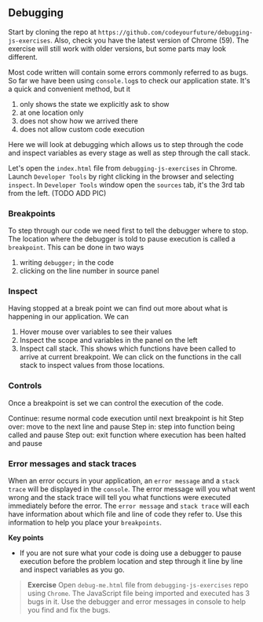 ## Debugging
Start by cloning the repo at `https://github.com/codeyourfuture/debugging-js-exercises`. Also, check you have the latest version of Chrome (59). The exercise will still work with older versions, but some parts may look different.

Most code written will contain some errors commonly referred to as bugs. So far we have been using `console.log`s to check our application state. It's a quick and convenient method, but it

1. only shows the state we explicitly ask to show
2. at one location only
3. does not show how we arrived there
4. does not allow custom code execution

Here we will look at debugging which allows us to step through the code and inspect variables as every stage as well as step through the call stack.

Let's open the `index.html` file from `debugging-js-exercises` in Chrome. Launch `Developer Tools` by right clicking in the browser and selecting `inspect`. In `Developer Tools` window open the `sources` tab, it's the 3rd tab from the left. (TODO ADD PIC)

### Breakpoints
To step through our code we need first to tell the debugger where to stop. The location where the debugger is told to pause execution is called a `breakpoint`.  This can be done in two ways

1. writing `debugger;` in the code
2. clicking on the line number in source panel

### Inspect
Having stopped at a break point we can find out more about what is happening in our application. We can

1. Hover mouse over variables to see their values
2. Inspect the scope and variables in the panel on the left
3. Inspect call stack. This shows which functions have been called to arrive at current breakpoint. We can click on the functions in the call stack to inspect values from those locations.

### Controls
Once a breakpoint is set we can control the execution of the code.

Continue: resume normal code execution until next breakpoint is hit
Step over: move to the next line and pause
Step in: step into function being called and pause
Step out: exit function where execution has been halted and pause

### Error messages and stack traces
When an error occurs in your application, an `error message` and a `stack trace` will be displayed in the `console`. The error message will you what went wrong and the stack trace will tell you what functions were executed immediately before the error. The `error message` and `stack trace` will each have information about which file and line of code they refer to. Use this information to help you place your `breakpoints`.

**Key points**
* If you are not sure what your code is doing use a debugger to pause execution before the problem location and step through it line by line and inspect variables as you go.

> **Exercise**
> Open `debug-me.html` file from `debugging-js-exercises` repo using `Chrome`. The JavaScript file being imported and executed has 3 bugs in it. Use the debugger and error messages in console to help you find and fix the bugs.
